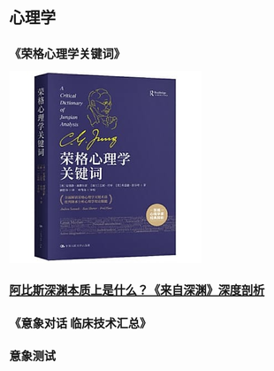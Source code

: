 # 心理学

## 《荣格心理学关键词》

![](../../.gitbook/assets/image%20%287%29.png)

## [阿比斯深渊本质上是什么？《来自深渊》深度剖析](https://www.bilibili.com/video/BV1Ty4y137Vt)

## 《意象对话 临床技术汇总》

## 意象测试

